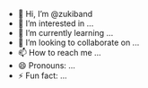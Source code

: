 - 👋 Hi, I’m @zukiband
- 👀 I’m interested in ...
- 🌱 I’m currently learning ...
- 💞️ I’m looking to collaborate on ...
- 📫 How to reach me ...
- 😄 Pronouns: ...
- ⚡ Fun fact: ...

<!---
zukiband/zukiband is a ✨ special ✨ repository because its `README.md` (this file) appears on your GitHub profile.
You can click the Preview link to take a look at your changes.
--->
